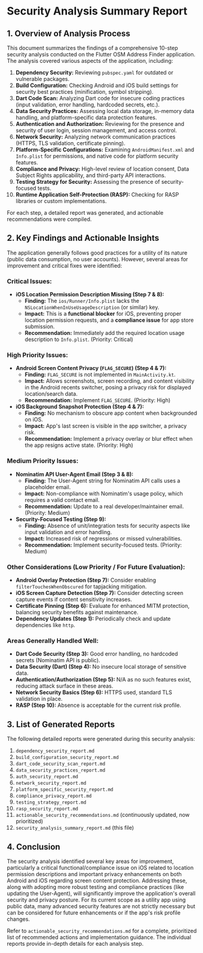 # Security Analysis Summary Report

## 1. Overview of Analysis Process

This document summarizes the findings of a comprehensive 10-step security analysis conducted on the Flutter OSM Address Finder application. The analysis covered various aspects of the application, including:

1.  **Dependency Security:** Reviewing `pubspec.yaml` for outdated or vulnerable packages.
2.  **Build Configuration:** Checking Android and iOS build settings for security best practices (minification, symbol stripping).
3.  **Dart Code Scan:** Analyzing Dart code for insecure coding practices (input validation, error handling, hardcoded secrets, etc.).
4.  **Data Security Practices:** Assessing local data storage, in-memory data handling, and platform-specific data protection features.
5.  **Authentication and Authorization:** Reviewing for the presence and security of user login, session management, and access control.
6.  **Network Security:** Analyzing network communication practices (HTTPS, TLS validation, certificate pinning).
7.  **Platform-Specific Configurations:** Examining `AndroidManifest.xml` and `Info.plist` for permissions, and native code for platform security features.
8.  **Compliance and Privacy:** High-level review of location consent, Data Subject Rights applicability, and third-party API interactions.
9.  **Testing Strategy for Security:** Assessing the presence of security-focused tests.
10. **Runtime Application Self-Protection (RASP):** Checking for RASP libraries or custom implementations.

For each step, a detailed report was generated, and actionable recommendations were compiled.

## 2. Key Findings and Actionable Insights

The application generally follows good practices for a utility of its nature (public data consumption, no user accounts). However, several areas for improvement and critical fixes were identified:

### Critical Issues:

*   **iOS Location Permission Description Missing (Step 7 & 8):**
    *   **Finding:** The `ios/Runner/Info.plist` lacks the `NSLocationWhenInUseUsageDescription` (or similar) key.
    *   **Impact:** This is a **functional blocker** for iOS, preventing proper location permission requests, and a **compliance issue** for app store submission.
    *   **Recommendation:** Immediately add the required location usage description to `Info.plist`. (Priority: Critical)

### High Priority Issues:

*   **Android Screen Content Privacy (`FLAG_SECURE`) (Step 4 & 7):**
    *   **Finding:** `FLAG_SECURE` is not implemented in `MainActivity.kt`.
    *   **Impact:** Allows screenshots, screen recording, and content visibility in the Android recents switcher, posing a privacy risk for displayed location/search data.
    *   **Recommendation:** Implement `FLAG_SECURE`. (Priority: High)
*   **iOS Background Snapshot Protection (Step 4 & 7):**
    *   **Finding:** No mechanism to obscure app content when backgrounded on iOS.
    *   **Impact:** App's last screen is visible in the app switcher, a privacy risk.
    *   **Recommendation:** Implement a privacy overlay or blur effect when the app resigns active state. (Priority: High)

### Medium Priority Issues:

*   **Nominatim API User-Agent Email (Step 3 & 8):**
    *   **Finding:** The User-Agent string for Nominatim API calls uses a placeholder email.
    *   **Impact:** Non-compliance with Nominatim's usage policy, which requires a valid contact email.
    *   **Recommendation:** Update to a real developer/maintainer email. (Priority: Medium)
*   **Security-Focused Testing (Step 9):**
    *   **Finding:** Absence of unit/integration tests for security aspects like input validation and error handling.
    *   **Impact:** Increased risk of regressions or missed vulnerabilities.
    *   **Recommendation:** Implement security-focused tests. (Priority: Medium)

### Other Considerations (Low Priority / For Future Evaluation):

*   **Android Overlay Protection (Step 7):** Consider enabling `filterTouchesWhenObscured` for tapjacking mitigation.
*   **iOS Screen Capture Detection (Step 7):** Consider detecting screen capture events if content sensitivity increases.
*   **Certificate Pinning (Step 6):** Evaluate for enhanced MITM protection, balancing security benefits against maintenance.
*   **Dependency Updates (Step 1):** Periodically check and update dependencies like `http`.

### Areas Generally Handled Well:

*   **Dart Code Security (Step 3):** Good error handling, no hardcoded secrets (Nominatim API is public).
*   **Data Security (Dart) (Step 4):** No insecure local storage of sensitive data.
*   **Authentication/Authorization (Step 5):** N/A as no such features exist, reducing attack surface in these areas.
*   **Network Security Basics (Step 6):** HTTPS used, standard TLS validation in place.
*   **RASP (Step 10):** Absence is acceptable for the current risk profile.

## 3. List of Generated Reports

The following detailed reports were generated during this security analysis:

1.  `dependency_security_report.md`
2.  `build_configuration_security_report.md`
3.  `dart_code_security_scan_report.md`
4.  `data_security_practices_report.md`
5.  `auth_security_report.md`
6.  `network_security_report.md`
7.  `platform_specific_security_report.md`
8.  `compliance_privacy_report.md`
9.  `testing_strategy_report.md`
10. `rasp_security_report.md`
11. `actionable_security_recommendations.md` (continuously updated, now prioritized)
12. `security_analysis_summary_report.md` (this file)

## 4. Conclusion

The security analysis identified several key areas for improvement, particularly a critical functional/compliance issue on iOS related to location permission descriptions and important privacy enhancements on both Android and iOS regarding screen content protection. Addressing these, along with adopting more robust testing and compliance practices (like updating the User-Agent), will significantly improve the application's overall security and privacy posture. For its current scope as a utility app using public data, many advanced security features are not strictly necessary but can be considered for future enhancements or if the app's risk profile changes.

Refer to `actionable_security_recommendations.md` for a complete, prioritized list of recommended actions and implementation guidance. The individual reports provide in-depth details for each analysis step.
